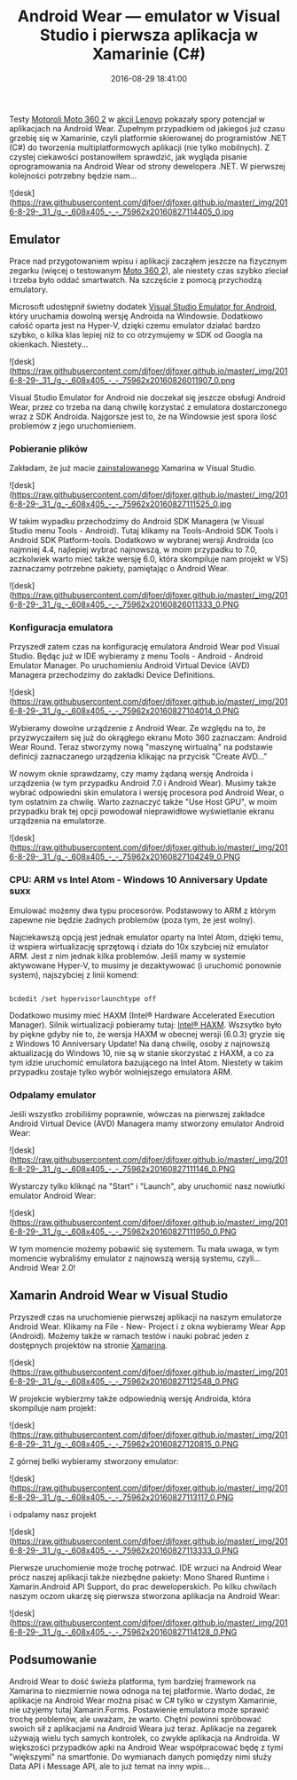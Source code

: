 ﻿---
layout:     post
title:      Android Wear — emulator w Visual Studio i pierwsza aplikacja w Xamarinie (C#)
date:       2016-08-29 18:41:00
summary:    Testy Motoroli Moto 360 2 w akcji Lenovo pokazały spory potencjał w aplikacjach na Android Wear. Zupełnym przypadkiem od jakiegoś już czasu grzebię się w Xamarinie, czyli platformie skierowanej do programistów .NET (C#) do tworzenia multiplatformowych aplikacji (nie tylko mobilnych). Z czystej cieka...
categories: windows programowanie urządzenia mobilne
---



Testy [Motoroli Moto 360 2](http://www.dobreprogramy.pl/djfoxer/Motorola-Moto-360-2-generacji-recenzja-na-sportowo,75871.html) w [akcji Lenovo](http://www.dobreprogramy.pl/Lenovo) pokazały spory potencjał w aplikacjach na Android Wear. Zupełnym przypadkiem od jakiegoś już czasu grzebię się w Xamarinie, czyli platformie skierowanej do programistów .NET (C#) do tworzenia multiplatformowych aplikacji (nie tylko mobilnych). Z czystej ciekawości postanowiłem sprawdzić, jak wygląda pisanie oprogramowania na Android Wear od strony dewelopera .NET. W pierwszej kolejności potrzebny będzie nam...



![desk](https://raw.githubusercontent.com/djfoer/djfoxer.github.io/master/_img/2016-8-29-_31_/g_-_608x405_-_-_75962x20160827114405_0.jpg





## Emulator


Prace nad przygotowaniem wpisu i aplikacji zacząłem jeszcze na fizycznym zegarku (więcej o testowanym [Moto 360 2](http://www.dobreprogramy.pl/djfoxer/Motorola-Moto-360-2-generacji-recenzja-na-sportowo,75871.html)), ale niestety czas szybko zleciał i trzeba było oddać smartwatch. Na szczęście z pomocą przychodzą emulatory.

Microsoft udostępnił świetny dodatek [Visual Studio Emulator for Android](https://beta.visualstudio.com/vs/msft-android-emulator/), który uruchamia dowolną wersję Androida na Windowsie. Dodatkowo całość oparta jest na Hyper-V, dzięki czemu emulator działać bardzo szybko, o kilka klas lepiej niż to co otrzymujemy w SDK od Googla na okienkach. Niestety...



![desk](https://raw.githubusercontent.com/djfoer/djfoxer.github.io/master/_img/2016-8-29-_31_/g_-_608x405_-_-_75962x20160826011907_0.png



Visual Studio Emulator for Android nie doczekał się jeszcze obsługi Android Wear, przez co trzeba na daną chwilę korzystać z emulatora dostarczonego wraz z SDK Androida. Najgorsze jest to, że na Windowsie jest spora ilość problemów z jego uruchomieniem.



### Pobieranie plików

 
Zakładam, że już macie [zainstalowanego](https://msdn.microsoft.com/en-us/library/mt613162.aspx) Xamarina w Visual Studio.



![desk](https://raw.githubusercontent.com/djfoer/djfoxer.github.io/master/_img/2016-8-29-_31_/g_-_608x405_-_-_75962x20160827111525_0.jpg



W takim wypadku przechodzimy do Android SDK Managera (w Visual Studio menu Tools - Android). Tutaj klikamy na Tools-Android SDK Tools i Android SDK Platform-tools. Dodatkowo w wybranej wersji Androida (co najmniej 4.4, najlepiej wybrać najnowszą, w moim przypadku to 7.0, aczkolwiek warto mieć także wersję 6.0, która skompiluje nam projekt w VS) zaznaczamy potrzebne pakiety, pamiętając o Android Wear.



![desk](https://raw.githubusercontent.com/djfoer/djfoxer.github.io/master/_img/2016-8-29-_31_/g_-_608x405_-_-_75962x20160826011333_0.PNG





### Konfiguracja emulatora


Przyszedł zatem czas na konfigurację emulatora Android Wear pod Visual Studio. Będąc już w IDE wybieramy z menu Tools - Android - Android Emulator Manager. Po uruchomieniu Android Virtual Device (AVD) Managera przechodzimy do zakładki Device Definitions.



![desk](https://raw.githubusercontent.com/djfoer/djfoxer.github.io/master/_img/2016-8-29-_31_/g_-_608x405_-_-_75962x20160827104014_0.PNG



Wybieramy dowolne urządzenie z Android Wear. Ze względu na to, że przyzwyczaiłem się już do okrągłego ekranu Moto 360 zaznaczam: Android Wear Round. Teraz stworzymy nową &quot;maszynę wirtualną&quot; na podstawie definicji zaznaczanego urządzenia klikając na przycisk &quot;Create AVD...&quot;

W nowym oknie sprawdzamy, czy mamy żądaną wersję Androida i urządzenia (w tym przypadku Android 7.0 i Android Wear). Musimy także wybrać odpowiedni skin emulatora i wersję procesora pod Android Wear, o tym ostatnim za chwilę. Warto zaznaczyć także &quot;Use Host GPU&quot;, w moim przypadku brak tej opcji powodował nieprawidłowe wyświetlanie ekranu urządzenia  na emulatorze. 



![desk](https://raw.githubusercontent.com/djfoer/djfoxer.github.io/master/_img/2016-8-29-_31_/g_-_608x405_-_-_75962x20160827104249_0.PNG





### CPU: ARM vs Intel Atom - Windows 10 Anniversary Update suxx


Emulować możemy dwa typu procesorów. Podstawowy to ARM z którym zapewne nie będzie żadnych problemów (poza tym, że jest wolny).

Najciekawszą opcją jest jednak emulator oparty na Intel Atom, dzięki temu, iż wspiera wirtualizację sprzętową i działa do 10x szybciej niż emulator ARM. Jest z nim jednak kilka problemów. Jeśli mamy w systemie aktywowane Hyper-V, to musimy je dezaktywować (i uruchomić ponownie system), najszybciej z linii komend: 


```shell

bcdedit /set hypervisorlaunchtype off

```


Dodatkowo musimy mieć HAXM (Intel&#174; Hardware Accelerated Execution Manager). Silnik wirtualizacji pobieramy tutaj: [Intel&#174; HAXM](https://software.intel.com/en-us/android/articles/intel-hardware-accelerated-execution-manager). Wszsytko było by piękne gdyby nie to, że wersja HAXM w obecnej wersji (6.0.3) gryzie się z Windows 10 Anniversary Update! Na daną chwilę, osoby z najnowszą aktualizacją do Windows 10, nie są w stanie skorzystać z HAXM, a co za tym idzie uruchomić emulatora bazującego na Intel Atom. Niestety w takim przypadku zostaje tylko wybór wolniejszego emulatora ARM.



### Odpalamy emulator


Jeśli wszystko zrobiliśmy poprawnie, wówczas na pierwszej zakładce Android Virtual Device (AVD) Managera mamy stworzony emulator Android Wear:



![desk](https://raw.githubusercontent.com/djfoer/djfoxer.github.io/master/_img/2016-8-29-_31_/g_-_608x405_-_-_75962x20160827111146_0.PNG



Wystarczy tylko kliknąć na &quot;Start&quot; i &quot;Launch&quot;, aby uruchomić nasz nowiutki emulator Android Wear:



![desk](https://raw.githubusercontent.com/djfoer/djfoxer.github.io/master/_img/2016-8-29-_31_/g_-_608x405_-_-_75962x20160827111950_0.PNG



W tym momencie możemy pobawić się systemem. Tu mała uwaga, w tym momencie wybraliśmy emulator z najnowszą wersją systemu, czyli... Android Wear 2.0!



## Xamarin Android Wear w Visual Studio


Przyszedł czas na uruchomienie pierwszej aplikacji na naszym emulatorze Android Wear. Klikamy na File - New- Project i z okna wybieramy Wear App (Android). Możemy także w ramach testów i nauki pobrać jeden z dostępnych projektów na stronie [Xamarina](https://developer.xamarin.com/samples/android/Android%20Wear/).



![desk](https://raw.githubusercontent.com/djfoer/djfoxer.github.io/master/_img/2016-8-29-_31_/g_-_608x405_-_-_75962x20160827112548_0.PNG



W projekcie wybierzmy także odpowiednią wersję Androida, która skompiluje nam projekt:



![desk](https://raw.githubusercontent.com/djfoer/djfoxer.github.io/master/_img/2016-8-29-_31_/g_-_608x405_-_-_75962x20160827120815_0.PNG



Z górnej belki wybieramy stworzony emulator:



![desk](https://raw.githubusercontent.com/djfoer/djfoxer.github.io/master/_img/2016-8-29-_31_/g_-_608x405_-_-_75962x20160827113117_0.PNG



i odpalamy nasz projekt


![desk](https://raw.githubusercontent.com/djfoer/djfoxer.github.io/master/_img/2016-8-29-_31_/g_-_608x405_-_-_75962x20160827113333_0.PNG



Pierwsze uruchomienie może trochę potrwać. IDE wrzuci na Android Wear prócz naszej aplikacji także niezbędne pakiety: Mono Shared Runtime i Xamarin.Android API Support, do prac deweloperskich. Po kilku chwilach naszym oczom ukarzę się pierwsza stworzona aplikacja na Android Wear:



![desk](https://raw.githubusercontent.com/djfoer/djfoxer.github.io/master/_img/2016-8-29-_31_/g_-_608x405_-_-_75962x20160827114128_0.PNG





## Podsumowanie


Android Wear to dość świeża platforma, tym bardziej framework na Xamarina to niezmiernie nowa odnoga na tej platformie. Warto dodać, że aplikacje na Android Wear można pisać w C# tylko w czystym Xamarinie, nie użyjemy tutaj Xamarin.Forms. Postawienie emulatora może sprawić trochę problemów, ale uważam, że warto. Chętni powinni spróbować swoich sił z aplikacjami na Android Weara już teraz. Aplikacje na zegarek używają wielu tych samych kontrolek, co zwykłe aplikacja na Androida. W większości przypadków apki na Android Wear współpracować będę z tymi &quot;większymi&quot; na smartfonie. Do wymianach danych pomiędzy nimi służy Data API i Message API, ale to już temat na inny wpis...


